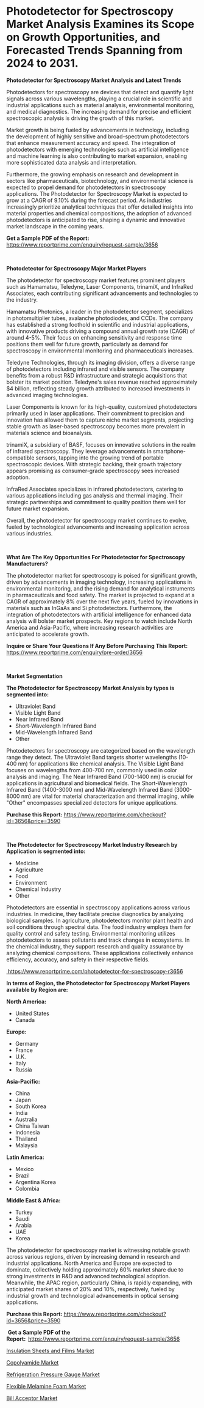 <p><h1>Photodetector for Spectroscopy Market Analysis Examines its Scope on Growth Opportunities, and Forecasted Trends Spanning from 2024 to 2031.</h1></p><p><strong>Photodetector for Spectroscopy Market Analysis and Latest Trends</strong></p>
<p><p>Photodetectors for spectroscopy are devices that detect and quantify light signals across various wavelengths, playing a crucial role in scientific and industrial applications such as material analysis, environmental monitoring, and medical diagnostics. The increasing demand for precise and efficient spectroscopic analysis is driving the growth of this market. </p><p>Market growth is being fueled by advancements in technology, including the development of highly sensitive and broad-spectrum photodetectors that enhance measurement accuracy and speed. The integration of photodetectors with emerging technologies such as artificial intelligence and machine learning is also contributing to market expansion, enabling more sophisticated data analysis and interpretation.</p><p>Furthermore, the growing emphasis on research and development in sectors like pharmaceuticals, biotechnology, and environmental science is expected to propel demand for photodetectors in spectroscopy applications. The Photodetector for Spectroscopy Market is expected to grow at a CAGR of 9.10% during the forecast period. As industries increasingly prioritize analytical techniques that offer detailed insights into material properties and chemical compositions, the adoption of advanced photodetectors is anticipated to rise, shaping a dynamic and innovative market landscape in the coming years.</p></p>
<p><strong>Get a Sample PDF of the Report:&nbsp;</strong> <a href="https://www.reportprime.com/enquiry/request-sample/3656">https://www.reportprime.com/enquiry/request-sample/3656</a></p>
<p>&nbsp;</p>
<p><strong>Photodetector for Spectroscopy Major Market Players</strong></p>
<p><p>The photodetector for spectroscopy market features prominent players such as Hamamatsu, Teledyne, Laser Components, trinamiX, and InfraRed Associates, each contributing significant advancements and technologies to the industry.</p><p>Hamamatsu Photonics, a leader in the photodetector segment, specializes in photomultiplier tubes, avalanche photodiodes, and CCDs. The company has established a strong foothold in scientific and industrial applications, with innovative products driving a compound annual growth rate (CAGR) of around 4-5%. Their focus on enhancing sensitivity and response time positions them well for future growth, particularly as demand for spectroscopy in environmental monitoring and pharmaceuticals increases.</p><p>Teledyne Technologies, through its imaging division, offers a diverse range of photodetectors including infrared and visible sensors. The company benefits from a robust R&D infrastructure and strategic acquisitions that bolster its market position. Teledyne's sales revenue reached approximately $4 billion, reflecting steady growth attributed to increased investments in advanced imaging technologies.</p><p>Laser Components is known for its high-quality, customized photodetectors primarily used in laser applications. Their commitment to precision and innovation has allowed them to capture niche market segments, projecting stable growth as laser-based spectroscopy becomes more prevalent in materials science and bioanalysis.</p><p>trinamiX, a subsidiary of BASF, focuses on innovative solutions in the realm of infrared spectroscopy. They leverage advancements in smartphone-compatible sensors, tapping into the growing trend of portable spectroscopic devices. With strategic backing, their growth trajectory appears promising as consumer-grade spectroscopy sees increased adoption.</p><p>InfraRed Associates specializes in infrared photodetectors, catering to various applications including gas analysis and thermal imaging. Their strategic partnerships and commitment to quality position them well for future market expansion.</p><p>Overall, the photodetector for spectroscopy market continues to evolve, fueled by technological advancements and increasing application across various industries.</p></p>
<p>&nbsp;</p>
<p><strong>What Are The Key Opportunities For Photodetector for Spectroscopy Manufacturers?</strong></p>
<p><p>The photodetector market for spectroscopy is poised for significant growth, driven by advancements in imaging technology, increasing applications in environmental monitoring, and the rising demand for analytical instruments in pharmaceuticals and food safety. The market is projected to expand at a CAGR of approximately 8% over the next five years, fueled by innovations in materials such as InGaAs and Si photodetectors. Furthermore, the integration of photodetectors with artificial intelligence for enhanced data analysis will bolster market prospects. Key regions to watch include North America and Asia-Pacific, where increasing research activities are anticipated to accelerate growth.</p></p>
<p><strong>Inquire or Share Your Questions If Any Before Purchasing This Report:</strong> <a href="https://www.reportprime.com/enquiry/pre-order/3656">https://www.reportprime.com/enquiry/pre-order/3656</a></p>
<p>&nbsp;</p>
<p><strong>Market Segmentation</strong></p>
<p><strong>The Photodetector for Spectroscopy Market Analysis by types is segmented into:</strong></p>
<p><ul><li>Ultraviolet Band</li><li>Visible Light Band</li><li>Near Infrared Band</li><li>Short-Wavelength Infrared Band</li><li>Mid-Wavelength Infrared Band</li><li>Other</li></ul></p>
<p><p>Photodetectors for spectroscopy are categorized based on the wavelength range they detect. The Ultraviolet Band targets shorter wavelengths (10-400 nm) for applications like chemical analysis. The Visible Light Band focuses on wavelengths from 400-700 nm, commonly used in color analysis and imaging. The Near Infrared Band (700-1400 nm) is crucial for applications in agricultural and biomedical fields. The Short-Wavelength Infrared Band (1400-3000 nm) and Mid-Wavelength Infrared Band (3000-8000 nm) are vital for material characterization and thermal imaging, while "Other" encompasses specialized detectors for unique applications.</p></p>
<p><strong>Purchase this Report:&nbsp;</strong><a href="https://www.reportprime.com/checkout?id=3656&price=3590">https://www.reportprime.com/checkout?id=3656&price=3590</a></p>
<p>&nbsp;</p>
<p><strong>The Photodetector for Spectroscopy Market Industry Research by Application is segmented into:</strong></p>
<p><ul><li>Medicine</li><li>Agriculture</li><li>Food</li><li>Environment</li><li>Chemical Industry</li><li>Other</li></ul></p>
<p><p>Photodetectors are essential in spectroscopy applications across various industries. In medicine, they facilitate precise diagnostics by analyzing biological samples. In agriculture, photodetectors monitor plant health and soil conditions through spectral data. The food industry employs them for quality control and safety testing. Environmental monitoring utilizes photodetectors to assess pollutants and track changes in ecosystems. In the chemical industry, they support research and quality assurance by analyzing chemical compositions. These applications collectively enhance efficiency, accuracy, and safety in their respective fields.</p></p>
<p><a href="https://www.reportprime.com/photodetector-for-spectroscopy-r3656">&nbsp;https://www.reportprime.com/photodetector-for-spectroscopy-r3656</a></p>
<p><strong>In terms of Region, the Photodetector for Spectroscopy Market Players available by Region are:</strong></p>
<p>
    <p> <strong> North America: </strong>
        <ul>
            <li>United States</li>
            <li>Canada</li>
        </ul>
        </p> 
    <p> <strong> Europe: </strong>
        <ul>
            <li>Germany</li>
            <li>France</li>
            <li>U.K.</li>
            <li>Italy</li>
            <li>Russia</li>
        </ul>
        </p> 
    <p> <strong> Asia-Pacific: </strong>
        <ul>
            <li>China</li>
            <li>Japan</li>
            <li>South Korea</li>
            <li>India</li>
            <li>Australia</li>
            <li>China Taiwan</li>
            <li>Indonesia</li>
            <li>Thailand</li>
            <li>Malaysia</li>
        </ul>
        </p> 
    <p> <strong> Latin America: </strong>
        <ul>
            <li>Mexico</li>
            <li>Brazil</li>
            <li>Argentina Korea</li>
            <li>Colombia</li>
        </ul>
        </p> 
    <p> <strong> Middle East & Africa: </strong>
        <ul>
            <li>Turkey</li>
            <li>Saudi</li>
            <li>Arabia</li>
            <li>UAE</li>
            <li>Korea</li>
        </ul>
    </p>
    </p>
<p><p>The photodetector for spectroscopy market is witnessing notable growth across various regions, driven by increasing demand in research and industrial applications. North America and Europe are expected to dominate, collectively holding approximately 60% market share due to strong investments in R&D and advanced technological adoption. Meanwhile, the APAC region, particularly China, is rapidly expanding, with anticipated market shares of 20% and 10%, respectively, fueled by industrial growth and technological advancements in optical sensing applications.</p></p>
<p><strong>Purchase this Report: </strong><a href="https://www.reportprime.com/checkout?id=3656&price=3590">https://www.reportprime.com/checkout?id=3656&price=3590</a></p>
<p>&nbsp;<strong>Get a Sample PDF of the Report:&nbsp;&nbsp;</strong><a href="https://www.reportprime.com/enquiry/request-sample/3656">https://www.reportprime.com/enquiry/request-sample/3656</a></p>
<p><strong></strong></p>
<p><p><a href="https://issuu.com/reportprime-2/docs/insulation-sheets-and-films-market-_0255919e0d5546">Insulation Sheets and Films Market</a></p><p><a href="https://www.linkedin.com/pulse/market-dynamics-future-trends-global-copolyamide-sector-arzhc?trackingId=mbUIKOZSRzaksMLymQIxsg%3D%3D">Copolyamide Market</a></p><p><a href="https://www.linkedin.com/pulse/what-current-future-prospects-refrigeration-pressure-gauge-market-zrhce?trackingId=6e1IezKyTla8pdmgc63H6g%3D%3D">Refrigeration Pressure Gauge Market</a></p><p><a href="https://issuu.com/reportprime-2/docs/flexible-melamine-foam-market-size-_d6134e4256595e">Flexible Melamine Foam Market</a></p><p><a href="https://www.linkedin.com/pulse/bill-acceptor-market-insights-product-type-application-trends-lx49f?trackingId=FMC%2BCRXqRK%2BE1fGwyV7vrQ%3D%3D">Bill Acceptor Market</a></p></p>